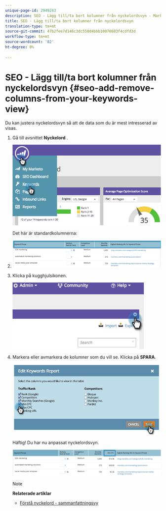 ```yaml
---
unique-page-id: 2949243
description: SEO - Lägg till/ta bort kolumner från nyckelordsvyn - Marketo-dokument - Produktdokumentation
title: SEO - Lägg till/ta bort kolumner från nyckelordsvyn
translation-type: tm+mt
source-git-commit: 47b2fee7d146c3dc558d4bbb10070683f4cdfd3d
workflow-type: tm+mt
source-wordcount: '82'
ht-degree: 0%

---
```



# SEO - Lägg till/ta bort kolumner från nyckelordsvyn {#seo-add-remove-columns-from-your-keywords-view}

Du kan justera nyckelordsvyn så att de data som du är mest intresserad av visas.

1. Gå till avsnittet **Nyckelord** .

   ![](assets/image2014-9-18-13-3a37-3a31.png)

   Det här är standardkolumnerna:

1. ![](assets/image2014-9-18-13-3a37-3a36.png)

1. Klicka på kugghjulsikonen.

   ![](assets/image2014-9-18-13-3a37-3a39.png)

1. Markera eller avmarkera de kolumner som du vill se. Klicka på **SPARA**.

   ![](assets/image2014-9-18-13-3a37-3a42.png)

   Häftig! Du har nu anpassat nyckelordsvyn.

   ![](assets/image2014-9-18-13-3a37-3a46.png)

   >[!NOTE]
   >
   >**Relaterade artiklar**
   >
   >    
   >    
   >    * [Förstå nyckelord - sammanfattningsvy](seo-understanding-keywords.md)


